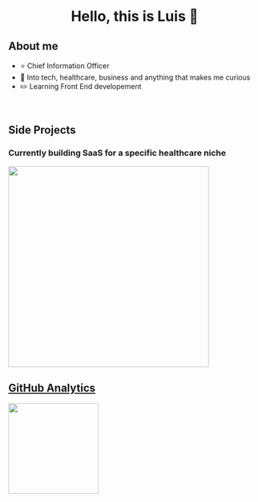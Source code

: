 <div align="center">
<h1 align="center">Hello, this is Luis 👋</h1>
</div>

## About me
- ⭐ Chief Information Officer 
- 📲  Into tech, healthcare, business and anything that makes me curious
- ✏️ Learning Front End developement
<br>

## Side Projects
<tr>
<td width="50%">
<h3 align="left">Currently building SaaS for a specific healthcare niche</h3>
<div align="left">
<a href="https://github.com/Lucarnm" target="_blank"> <img src="https://i.imgur.com/l8DhzQl.jpeg" width="400" ></a>
<p>
<a href="https://github.com/Lucarnm" target="_blank">
</div>
</td>

## GitHub Analytics
<a href="https://github.com/Lucarnm">
  <img height="180em" src="https://github-readme-stats-eight-theta.vercel.app/api?username=Lucarnm&show_icons=true&theme=algolia&include_all_commits=true&count_private=true"/>
</a>
</p>

